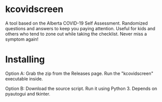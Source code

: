 # kcovidscreen
A tool based on the Alberta COVID-19 Self Assessment.
Randomized questions and answers to keep you paying attention.
Useful for kids and others who tend to zone out while taking the checklist.
Never miss a symptom again!

# Installing
Option A: Grab the zip from the Releases page. Run the "kcovidscreen" executable inside.

Option B: Download the source script. Run it using Python 3. Depends on pyautogui and tkinter.
